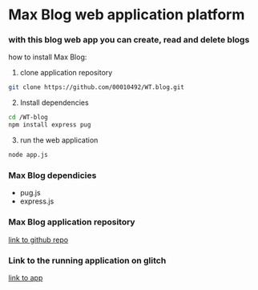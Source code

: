 # Max Blog web application platform

### with this blog web app you can create, read and delete blogs 

how to install Max Blog: 

1. clone application repository 
```bash
git clone https://github.com/00010492/WT.blog.git
```

2. Install dependencies
```bash
cd /WT-blog
npm install express pug
```

3. run the web application
```bash
node app.js
```  

### Max Blog dependicies 
- pug.js
- express.js



### Max Blog application repository
[link to github repo](https://github.com/00010492/WT.blog)

### Link to the running application on glitch 
[link to app](https://bejewled-grove-salary.glitch.me/)



   